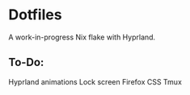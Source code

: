 # Dotfiles

A work-in-progress Nix flake with Hyprland.

## To-Do:
Hyprland animations
Lock screen
Firefox CSS
Tmux
